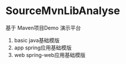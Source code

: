 # SourceMvnLibAnalyse
基于 Maven项目Demo 演示平台

1. basic java基础模版
2. app spring应用基础模版
3. web spring-web应用基础模版
